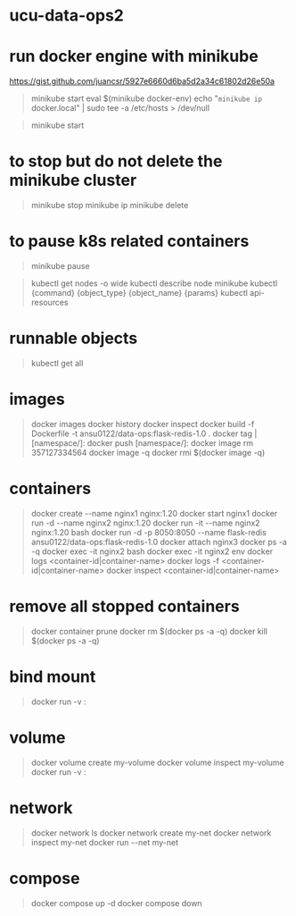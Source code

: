 # ucu-data-ops2

# run docker engine with minikube
https://gist.github.com/juancsr/5927e6660d6ba5d2a34c61802d26e50a
> minikube start
> eval $(minikube docker-env)
> echo "`minikube ip` docker.local" | sudo tee -a /etc/hosts > /dev/null

> minikube start
# to stop but do not delete the minikube cluster
> minikube stop
> minikube ip
> minikube delete
# to pause k8s related containers
> minikube pause


> kubectl get nodes -o wide
> kubectl describe node minikube
> kubectl {command} {object_type} {object_name} {params}
> kubectl api-resources
# runnable objects
> kubectl get all

# images
> docker images
> docker history <image-tag>
> docker inspect <image-id>
> docker build -f Dockerfile -t ansu0122/data-ops:flask-redis-1.0 .
> docker tag <image-id>|<image-name> [namespace/]<repo-name>:<image-tag>
> docker push [namespace/]<repo-name>:<image-tag>
> docker image rm 357127334564
> docker image -q
> docker rmi $(docker image -q)

# containers
> docker create --name nginx1 nginx:1.20
> docker start nginx1
> docker run -d --name nginx2 nginx:1.20
> docker run -it --name nginx2 nginx:1.20 bash
> docker run -d -p 8050:8050 --name flask-redis ansu0122/data-ops:flask-redis-1.0
> docker attach nginx3
> docker ps -a -q
> docker exec -it nginx2 bash
> docker exec -it nginx2 env
> docker logs <container-id|container-name>
> docker logs -f <container-id|container-name>
> docker inspect <container-id|container-name>
# remove all stopped containers
> docker container prune
> docker rm $(docker ps -a -q)
> docker kill $(docker ps -a -q)

# bind mount
> docker run -v <directory-on-host-machine>:<mount-point-in-container> <img>

# volume
> docker volume create my-volume
> docker volume inspect my-volume
> docker run -v <volume-name>:<mount-point-in-container> <img>

# network
> docker network ls
> docker network create my-net
> docker network inspect my-net
> docker run --net my-net <image>

# compose 
> docker compose up -d
> docker compose down
